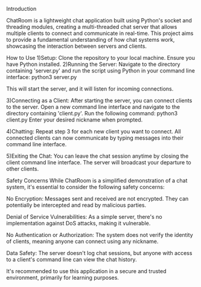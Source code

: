 Introduction

ChatRoom is a lightweight chat application built using Python's socket and threading modules, 
creating a multi-threaded chat server that allows multiple clients to connect and communicate in real-time. 
This project aims to provide a fundamental understanding of how chat systems work, 
showcasing the interaction between servers and clients.

How to Use
1)Setup: Clone the repository to your local machine. Ensure you have Python installed.
2)Running the Server: Navigate to the directory containing 'server.py' and run the script using 
Python in your command line interface: python3 server.py

This will start the server, and it will listen for incoming connections.

3)Connecting as a Client: After starting the server, you can connect clients to the server. 
Open a new command line interface and navigate to the directory containing 'client.py'. 
Run the following command: python3 client.py
Enter your desired nickname when prompted.

4)Chatting: Repeat step 3 for each new client you want to connect. 
All connected clients can now communicate by typing messages into their command line interface.

5)Exiting the Chat: You can leave the chat session anytime by closing the client command line interface. 
The server will broadcast your departure to other clients.

Safety Concerns
While ChatRoom is a simplified demonstration of a chat system, it's essential to consider the following safety concerns:

No Encryption: Messages sent and received are not encrypted. 
They can potentially be intercepted and read by malicious parties.

Denial of Service Vulnerabilities: As a simple server, 
there's no implementation against DoS attacks, making it vulnerable.

No Authentication or Authorization: The system does not verify the identity of clients,
meaning anyone can connect using any nickname.

Data Safety: The server doesn't log chat sessions, 
but anyone with access to a client's command line can view the chat history.

It's recommended to use this application in a secure and trusted environment, primarily for learning purposes.
